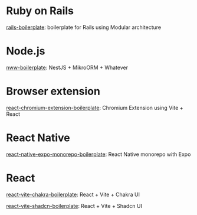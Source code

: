 # Ruby on Rails

[rails-boilerplate](https://github.com/zgid123/rails-boilerplate): boilerplate for Rails using Modular architecture

# Node.js

[nww-boilerplate](https://github.com/zgid123/nmw-boilerplate): NestJS + MikroORM + Whatever

# Browser extension

[react-chromium-extension-boilerplate](https://github.com/zgid123/react-chromium-extension-boilerplate): Chromium Extension using Vite + React

# React Native

[react-native-expo-monorepo-boilerplate](https://github.com/zgid123/react-native-expo-monorepo-boilerplate): React Native monorepo with Expo

# React

[react-vite-chakra-boilerplate](https://github.com/zgid123/react-vite-chakra-boilerplate): React + Vite + Chakra UI

[react-vite-shadcn-boilerplate](https://github.com/zgid123/react-vite-shadcn-boilerplate): React + Vite + Shadcn UI
